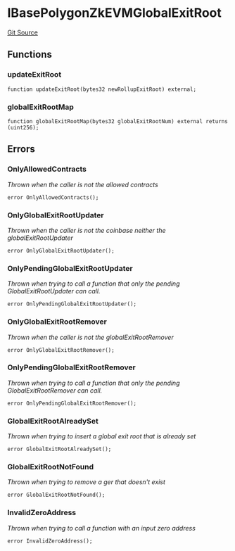 # IBasePolygonZkEVMGlobalExitRoot
[Git Source](https://github.com/agglayer/agglayer-contracts/blob/856b421eef55a77f98f6fed45beb5ed8e3023c16/contracts/interfaces/IBasePolygonZkEVMGlobalExitRoot.sol)


## Functions
### updateExitRoot


```solidity
function updateExitRoot(bytes32 newRollupExitRoot) external;
```

### globalExitRootMap


```solidity
function globalExitRootMap(bytes32 globalExitRootNum) external returns (uint256);
```

## Errors
### OnlyAllowedContracts
*Thrown when the caller is not the allowed contracts*


```solidity
error OnlyAllowedContracts();
```

### OnlyGlobalExitRootUpdater
*Thrown when the caller is not the coinbase neither the globalExitRootUpdater*


```solidity
error OnlyGlobalExitRootUpdater();
```

### OnlyPendingGlobalExitRootUpdater
*Thrown when trying to call a function that only the pending GlobalExitRootUpdater can call.*


```solidity
error OnlyPendingGlobalExitRootUpdater();
```

### OnlyGlobalExitRootRemover
*Thrown when the caller is not the globalExitRootRemover*


```solidity
error OnlyGlobalExitRootRemover();
```

### OnlyPendingGlobalExitRootRemover
*Thrown when trying to call a function that only the pending GlobalExitRootRemover can call.*


```solidity
error OnlyPendingGlobalExitRootRemover();
```

### GlobalExitRootAlreadySet
*Thrown when trying to insert a global exit root that is already set*


```solidity
error GlobalExitRootAlreadySet();
```

### GlobalExitRootNotFound
*Thrown when trying to remove a ger that doesn't exist*


```solidity
error GlobalExitRootNotFound();
```

### InvalidZeroAddress
*Thrown when trying to call a function with an input zero address*


```solidity
error InvalidZeroAddress();
```

